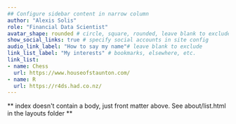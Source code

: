 ```yaml
---
## Configure sidebar content in narrow column
author: "Alexis Solis"
role: "Financial Data Scientist"
avatar_shape: rounded # circle, square, rounded, leave blank to exclude
show_social_links: true # specify social accounts in site config
audio_link_label: "How to say my name"# leave blank to exclude
link_list_label: "My interests" # bookmarks, elsewhere, etc.
link_list:
- name: Chess
  url: https://www.houseofstaunton.com/
- name: R
  url: https://r4ds.had.co.nz/
---
```


** index doesn't contain a body, just front matter above.
See about/list.html in the layouts folder **